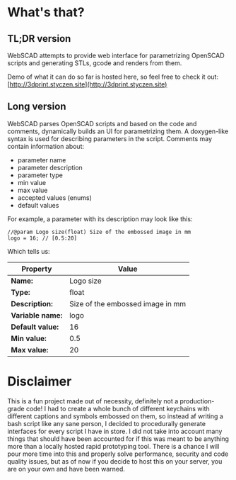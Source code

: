 # What's that?
## TL;DR version
WebSCAD attempts to provide web interface for parametrizing OpenSCAD scripts and generating STLs, gcode and renders from them.

Demo of what it can do so far is hosted here, so feel free to check it out: [http://3dprint.styczen.site](http://3dprint.styczen.site)

## Long version
WebSCAD parses OpenSCAD scripts and based on the code and comments, dynamically builds an UI for parametrizing them. A doxygen-like syntax is used for describing parameters in the script. Comments may contain information about:
 - parameter name
 - parameter description
 - parameter type
 - min value
 - max value
 - accepted values (enums)
 - default values

For example, a parameter with its description may look like this:
```openscad
//@param Logo size(float) Size of the embossed image in mm
logo = 16; // [0.5:20]
```


Which tells us:  

| Property           | Value                             |
|--------------------|-----------------------------------|
| **Name:**          | Logo size                         |
| **Type:**          | float                             |
| **Description:**   | Size of the embossed image in mm  |
| **Variable name:** | logo                              |
| **Default value:** | 16                                |
| **Min value:**     | 0.5                               |
| **Max value:**     | 20                                |

# Disclaimer
This is a fun project made out of necessity, definitely not a production-grade code! I had to create a whole bunch of different keychains with different captions and symbols embossed on them, so instead af writing a bash script like any sane person, I decided to procedurally generate interfaces for every script I have in store. I did not take into account many things that should have been accounted for if this was meant to be anything more than a locally hosted rapid prototyping tool. There is a chance I will pour more time into this and properly solve performance, security and code quality issues, but as of now if you decide to host this on your server, you are on your own and have been warned.